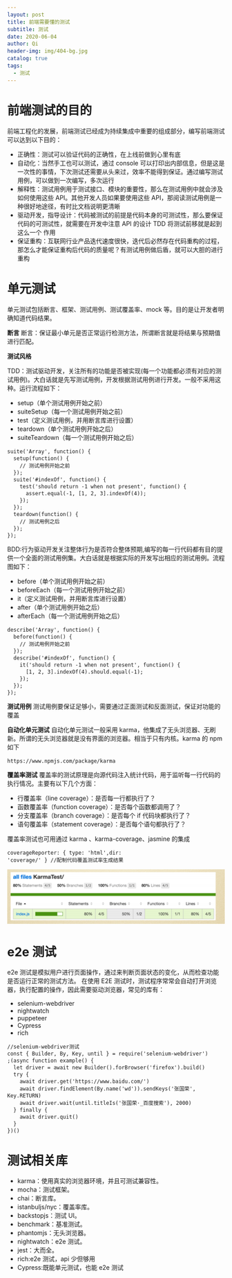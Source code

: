 ```yaml
---
layout: post
title: 前端需要懂的测试
subtitle: 测试
date: 2020-06-04
author: Qi
header-img: img/404-bg.jpg
catalog: true
tags:
  - 测试
---
```


# 前端测试的目的

前端工程化的发展，前端测试已经成为持续集成中重要的组成部分，编写前端测试可以达到以下目的：

- 正确性：测试可以验证代码的正确性，在上线前做到心里有底
- 自动化：当然手工也可以测试，通过 console 可以打印出内部信息，但是这是一次性的事情，下次测试还需要从头来过，效率不能得到保证。通过编写测试用例，可以做到一次编写，多次运行
- 解释性：测试用例用于测试接口、模块的重要性，那么在测试用例中就会涉及如何使用这些 API。其他开发人员如果要使用这些 API，那阅读测试用例是一种很好地途径，有时比文档说明更清晰
- 驱动开发，指导设计：代码被测试的前提是代码本身的可测试性，那么要保证代码的可测试性，就需要在开发中注意 API 的设计 TDD 将测试前移就是起到这么一个
  作用
- 保证重构：互联网行业产品迭代速度很快，迭代后必然存在代码重构的过程，那怎么才能保证重构后代码的质量呢？有测试用例做后盾，就可以大胆的进行重构

# 单元测试

单元测试包括断言、框架、测试用例、测试覆盖率、mock 等。目的是让开发者明确知道代码结果。

**断言**
断言：保证最小单元是否正常运行检测方法，所谓断言就是将结果与预期值进行匹配。

**测试风格**

TDD：测试驱动开发，关注所有的功能是否被实现(每一个功能都必须有对应的测试用例)。大白话就是先写测试用例，开发根据测试用例进行开发。一般不采用这种。运行流程如下：

- setup（单个测试用例开始之前）
- suiteSetup（每一个测试用例开始之前）
- test（定义测试用例，并用断言库进行设置）
- teardown（单个测试用例开始之后）
- suiteTeardown（每一个测试用例开始之后）

```
suite('Array', function() {
  setup(function() {
    // 测试用例开始之前
  });
  suite('#indexOf', function() {
    test('should return -1 when not present', function() {
      assert.equal(-1, [1, 2, 3].indexOf(4));
    });
  });
  teardown(function() {
    // 测试用例之后
  });
});
```

BDD:行为驱动开发关注整体行为是否符合整体预期,编写的每一行代码都有目的提供一个全面的测试用例集。大白话就是根据实际的开发写出相应的测试用例。流程图如下：

- before（单个测试用例开始之前）
- beforeEach（每一个测试用例开始之前）
- it（定义测试用例，并用断言库进行设置）
- after（单个测试用例开始之后）
- afterEach（每一个测试用例开始之后）

```
describe('Array', function() {
  before(function() {
    // 测试用例开始之前
  });
  describe('#indexOf', function() {
    it('should return -1 when not present', function() {
      [1, 2, 3].indexOf(4).should.equal(-1);
    });
  });
});
```

**测试用例**
测试用例要保证足够小，需要通过正面测试和反面测试，保证对功能的覆盖

**自动化单元测试**
自动化单元测试一般采用 karma，他集成了无头浏览器、无刷新。所谓的无头浏览器就是没有界面的浏览器。相当于只有内核。karma 的 npm 如下

```
https://www.npmjs.com/package/karma
```

**覆盖率测试**
覆盖率的测试原理是向源代码注入统计代码，用于监听每一行代码的执行情况。主要有以下几个方面：

- 行覆盖率（line coverage）：是否每一行都执行了？
- 函数覆盖率（function coverage）：是否每个函数都调用了？
- 分支覆盖率（branch coverage）：是否每个 if 代码块都执行了？
- 语句覆盖率（statement coverage）：是否每个语句都执行了？

覆盖率测试也可用通过 karma 、karma-coverage、jasmine 的集成

```
coverageReporter: { type: 'html',dir:
'coverage/' } //配制代码覆盖测试率生成结果
```

![Image text](../img/WechatIMG11.png)

# e2e 测试

e2e 测试是模拟用户进行页面操作，通过来判断页面状态的变化，从而检查功能是否运行正常的测试方法。
在使用 E2E 测试时，测试程序常常会自动打开浏览器，执行配置的操作，因此需要驱动浏览器，常见的库有：

- selenium-webdriver
- nightwatch
- puppeteer
- Cypress
- rich

```
//selenium-webdriver测试
const { Builder, By, Key, until } = require('selenium-webdriver')
;(async function example() {
  let driver = await new Builder().forBrowser('firefox').build()
  try {
    await driver.get('https://www.baidu.com/')
    await driver.findElement(By.name('wd')).sendKeys('张国荣', Key.RETURN)
    await driver.wait(until.titleIs('张国荣·_百度搜索'), 2000)
  } finally {
    await driver.quit()
  }
})()

```

# 测试相关库

- karma：使用真实的浏览器环境，并且可测试兼容性。
- mocha：测试框架。
- chai：断言库。
- istanbuljs/nyc：覆盖率库。
- backstopjs：测试 UI。
- benchmark：基准测试。
- phantomjs：无头浏览器。
- nightwatch：e2e 测试。
- jest：大而全。
- rich:e2e 测试，api 少但够用
- Cypress:既能单元测试，也能 e2e 测试
